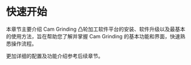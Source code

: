 # 快速开始

本章节主要介绍 Cam Grinding 凸轮加工软件平台的安装、软件升级以及最基本的使用方法，旨在帮助您了解并掌握 Cam Grinding 的基本功能和界面，快速熟悉操作流程。

更加详细的配置及功能介绍参考后续章节。